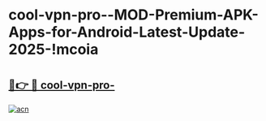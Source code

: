 # cool-vpn-pro--MOD-Premium-APK-Apps-for-Android-Latest-Update-2025-!mcoia

# <h2><a href="https://uuk5ni.esa.edu.pl?title=cool-vpn-pro-&ref=mcoia">🔗👉 🔴 cool-vpn-pro-</a></h2>

[![acn](https://github.com/user-attachments/assets/0f9c940e-d8b0-45ae-aac7-cd30a18b3e1c)](https://uuk5ni.esa.edu.pl?title=cool-vpn-pro-&ref=mcoia)

